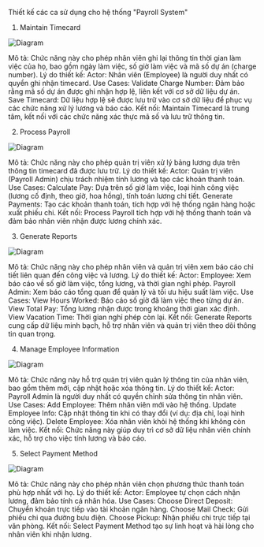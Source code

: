 Thiết kế các ca sử dụng cho hệ thống "Payroll System"
 
1. Maintain Timecard

![Diagram](https://www.planttext.com/api/plantuml/png/V51B2i8m4Dtd54FslO0B4OfBHQYwbR4TQoIVagI58fxCXKVo2YPAfCNYm6pUo_jadlV7mdcqlbMIOUcDXQLgfEc901sGQXYpL7hKjIJOO6-Db4NlF2cuCWZJEYhH4V0L2kt3mbQe0DcAHuTTVaX4miUoFKfHeIV8psXhWdMhZcIJDh4VSgmiiAEVi0X-WswCXHz0biqdUqnWwUqu5sQ3deqrbt0H4Ffa-3-FOPNeyExRHHi8HiZPWdGLx_u2003__mC0)

Mô tả: Chức năng này cho phép nhân viên ghi lại thông tin thời gian làm việc của họ, bao gồm ngày làm việc, số giờ làm việc và mã số dự án (charge number).
Lý do thiết kế:
Actor: Nhân viên (Employee) là người duy nhất có quyền ghi nhận timecard.
Use Cases:
Validate Charge Number: Đảm bảo rằng mã số dự án được ghi nhận hợp lệ, liên kết với cơ sở dữ liệu dự án.
Save Timecard: Dữ liệu hợp lệ sẽ được lưu trữ vào cơ sở dữ liệu để phục vụ các chức năng xử lý lương và báo cáo.
Kết nối: Maintain Timecard là trung tâm, kết nối với các chức năng xác thực mã số và lưu trữ thông tin.

2. Process Payroll

![Diagram](s://www.planttext.com/api/plantuml/png/T91D2i9034RtEKNelbUGIXTk2-9QmZI8C3ymoIoAU38NFP9Ni2sDKAfPXJVlIyAyNsCZIbbBy41EKyQEXfoyF_RX7f44QMu0CZkbUFDimdaGvO0FmAcAi2DXhBgS78kOLCqJBkrrnIlTHbhohdZIPR85ld1YM_t4aVDg1uug5h47u_04M8x7kZxyE697pDli_cljrZKS-_aRFm000F__0m00)

Mô tả: Chức năng này cho phép quản trị viên xử lý bảng lương dựa trên thông tin timecard đã được lưu trữ.
Lý do thiết kế:
Actor: Quản trị viên (Payroll Admin) chịu trách nhiệm tính lương và tạo các khoản thanh toán.
Use Cases:
Calculate Pay: Dựa trên số giờ làm việc, loại hình công việc (lương cố định, theo giờ, hoa hồng), tính toán lương chi tiết.
Generate Payments: Tạo các khoản thanh toán, tích hợp với hệ thống ngân hàng hoặc xuất phiếu chi.
Kết nối: Process Payroll tích hợp với hệ thống thanh toán và đảm bảo nhân viên nhận được lương chính xác.

3. Generate Reports

![Diagram](s://www.planttext.com/api/plantuml/png/V95D2i8m44RtESNGVQyW5H5TYjQwbA4Tf9YVaaoH8fxCXKVo2ZQbqOgrMINVl1aUa-VzaJX6oxMI0dCs5fQgagOX0dH0gkhJ3JRMI3alLAbz1Vr524ivepv92i2kSKmAhWBQKplAqH54Az9aaGcsL1dBBl8ZzejZoFlukoahwG9hKri71sFFL8GkN-Zo4JurZDBB3E7sEO9cc2ENHaDQAXhYeI1kGhGRW3YUZSd-He7y24uptckQUAjq-_vdaf0k_0U-0000__y30000)

Mô tả: Chức năng này cho phép nhân viên và quản trị viên xem báo cáo chi tiết liên quan đến công việc và lương.
Lý do thiết kế:
Actor:
Employee: Xem báo cáo về số giờ làm việc, tổng lương, và thời gian nghỉ phép.
Payroll Admin: Xem báo cáo tổng quan để quản lý và tối ưu hiệu suất làm việc.
Use Cases:
View Hours Worked: Báo cáo số giờ đã làm việc theo từng dự án.
View Total Pay: Tổng lương nhận được trong khoảng thời gian xác định.
View Vacation Time: Thời gian nghỉ phép còn lại.
Kết nối: Generate Reports cung cấp dữ liệu minh bạch, hỗ trợ nhân viên và quản trị viên theo dõi thông tin quan trọng.

4. Manage Employee Information

![Diagram](s://www.planttext.com/api/plantuml/png/T95D2i8m44RtESNGVQyWBUh2XI18rp8qOn7oKvBfeeWdS-6Hl8AD9QNMDAimttl95_9-lWhFwBZJIc3Dri49UsULAgM-6K0F63P2EAePJQCe0kVUCscu2nXMvwb6Jv0TqM13iDUjiZqH7CpLPk6OQdiPinZzUgMKanJvOPQ6grOYhrmoPcblHufcNbJ6yQGyXFY-6V9yawZzDudSlEugjAYtoYqw5MHa-A8F0000__y30000)

Mô tả: Chức năng này hỗ trợ quản trị viên quản lý thông tin của nhân viên, bao gồm thêm mới, cập nhật hoặc xóa thông tin.
Lý do thiết kế:
Actor: Payroll Admin là người duy nhất có quyền chỉnh sửa thông tin nhân viên.
Use Cases:
Add Employee: Thêm nhân viên mới vào hệ thống.
Update Employee Info: Cập nhật thông tin khi có thay đổi (ví dụ: địa chỉ, loại hình công việc).
Delete Employee: Xóa nhân viên khỏi hệ thống khi không còn làm việc.
Kết nối: Chức năng này giúp duy trì cơ sở dữ liệu nhân viên chính xác, hỗ trợ cho việc tính lương và báo cáo.

5. Select Payment Method

![Diagram](s://www.planttext.com/api/plantuml/png/T9512eCm44NtESNGlLSeWdOf2D9r2N6emSI4P5n8wScww95wXIRLK6mrco5_tf_yCA_7C_V47OrQCIx8E3Xfgyo42Dm3QikOGq5yk2g4ca_EADLCdb33ZK4ueqV1FSAXGHN0o6WS22gaphI7EELSNERcqblxYiwOK4iPtu4IhV6IaczM5t7JLt6feEXGzCaJbO-moTTIzADDx7nZTyR2Lo7BZlzXVuL4hQFjKTymUyGI8SUXZKju0m00__y30000)

Mô tả: Chức năng này cho phép nhân viên chọn phương thức thanh toán phù hợp nhất với họ.
Lý do thiết kế:
Actor: Employee tự chọn cách nhận lương, đảm bảo tính cá nhân hóa.
Use Cases:
Choose Direct Deposit: Chuyển khoản trực tiếp vào tài khoản ngân hàng.
Choose Mail Check: Gửi phiếu chi qua đường bưu điện.
Choose Pickup: Nhận phiếu chi trực tiếp tại văn phòng.
Kết nối: Select Payment Method tạo sự linh hoạt và hài lòng cho nhân viên khi nhận lương.

